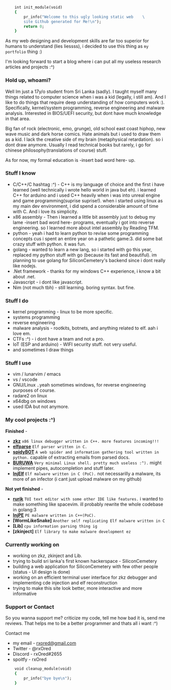 ```ruby
    int init_module(void)
    {
        pr_info("Welcome to this ugly looking static web    \ 
        site Github generated for Me!\n");
        return 0;
    }
``` 

As my web designing and development skills are far too superior for humans to understand (lies liessss), i decided to use this thing as `my portfolio` thing :)

I'm looking forward to start a blog where i can put all my useless research articles and projects :^)

### Hold up, whoami?

Well Im just a 17y/o student from Sri Lanka (sadly). I taught myself many things related to computer science when i was a kid (legally, i still am). And I like to do things that require deep understanding of how computers work :). Specifically, kernel/system programming, reverse engineering and malware analysis. Interested in BIOS/UEFI security, but dont have much knowledge in that area. 

Big fan of rock (electronic, emo, grunge), old school east coast hiphop, new wave music and dark horse comics. Hate animals but i used to draw them as a kid. I lack the creative side of my brain (metaphysical retardation). so i dont draw anymore. Usually I read technical books but rarely, i go for chinese philosophy(translations of course) stuff. 

As for now, my formal education is -insert bad word here- up.

### Stuff I know

- C/C++/C hashtag :^) - C++ is my language of choice and the first i have learned (well technically i wrote hello world in java but eh). i learned C++ for arduino and i used C++ heavily when i was into unreal engine and game programming(suprise suprise!). when i started using linux as my main dev environment, i did spend a considerable amount of time with C. And i love its simplicity. 
- x86 assembly - Then i learned a little bit assembly just to debug my lame -insert bad word here- programs, eventually i got into reverse engineering. so I learned more about intel assembly by Reading TFM.
- python - yeah i had to learn python to revise some programming concepts cus i spent an entire year on a pathetic game:3. did some bat<insert bad word here> crazy stuff with python. it was fun.
- golang - wanted to learn a new lang, so i started with go this year, replaced my python stuff with go (because its fast and beautiful). im planning to use golang for SiliconCemetery's backend since i dont really like nodejs. 
- .Net framework - thanks for my windows C++ experience, i know a bit about .net.
- Javascript - i dont like javascript.
- Nim (not much tbh) - still learning. boring syntax. but fine.

### Stuff I do

- kernel programming - linux to be more specific.
- systems programming
- reverse engineering
- malware analysis - rootkits, botnets, and anything related to elf. aah i love em.
- CTFs :^) - i dont have a team and not a pro. 
- IoT (ESP and arduino) - WIFI security stuff. not very useful.
- and sometimes I draw things

### Stuff I use

- vim / lunarvim / emacs
- vs / vscode
- GNU/Linux ..yeah sometimes windows, for reverse engineering purposes of course.
- radare2 on linux
- x64dbg on windows
- used IDA but not anymore.

### My cool projects :^)

**Finished** - 
- **[zkz](https://github.com/rxOred/zkz.git)** `x86 linux debugger written in C++. more features incoming!!!`
- **[elfparse](https://github.com/rxOred/elfparse.git)** `Elf parser written in C.`
- **[spidyBOT](https://github.com/rxOred/spidyBOT.git)** `A web spider and information gathering tool written in python.` capable of extracting emails from parsed docs.
- **[BURUWA](https://github.com/rxOred/BURUWA.git)** `Very minimal Linux shell. pretty much useless :^).` might implement pipes, autocompletion and stuff later.
- **[InjElf](https://github.com/rxOred/InjElf.git)** `Elf malware written in C (PoC).` not necessarilly a malware, its more of an infector (i cant just upload malware on my github)
    
**Not yet finished** - 
- **[rurik](https://github.com/rxOred/rurik.git)** `TUI text editor with some other IDE like features.` i wanted to make something like spacevim. ill probably rewrite the whole codebase in golang:3
- **[InjPE](https://github.com/rxOred/InjPE.git)** `PE malware written in C++(PoC).`
- **[WormLikeSnake]** `Another self replicating Elf malware written in C`
- **[Lib]** `cpu information parsing thing ig` 
- **[zkinject]** `Elf library to make malware development ez`

### Currently working on

- working on zkz, zkinject and Lib.
- trying to build sri lanka's first known hackerspace - SiliconCemetery
- building a web application for SiliconCemetery with few other people (status - UI design is done)
- working on an efficient terminal user interface for zkz debugger and implementing cde injection and elf reconstruction
- trying to make this site look better, more interactive and more informative

### Support or Contact

So you wanna support me? criticize my code, tell me how bad it is, send me reviews. That helps me to be a better programmer and thats all i want :^)

Contact me
- my email - rxored@gmail.com
- Twitter - @rxOred
- Discord - rxOred#2655
- spoitfy - rxOred

```ruby
    void cleanup_module(void)
    {
        pr_info("bye bye\n");    
    }
```
